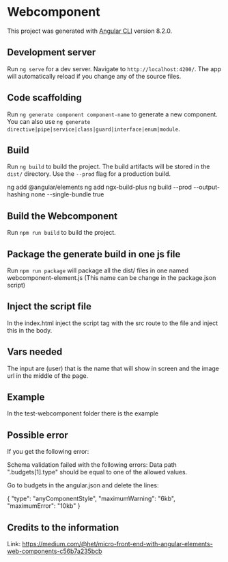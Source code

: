 # Webcomponent

This project was generated with [Angular CLI](https://github.com/angular/angular-cli) version 8.2.0.

## Development server

Run `ng serve` for a dev server. Navigate to `http://localhost:4200/`. The app will automatically reload if you change any of the source files.

## Code scaffolding

Run `ng generate component component-name` to generate a new component. You can also use `ng generate directive|pipe|service|class|guard|interface|enum|module`.

## Build

Run `ng build` to build the project. The build artifacts will be stored in the `dist/` directory. Use the `--prod` flag for a production build.

ng add @angular/elements
ng add ngx-build-plus
ng build --prod --output-hashing none --single-bundle true

## Build the Webcomponent

Run `npm run build` to build the project.

## Package the generate build in one js file

Run `npm run package` will package all the dist/ files in one named webcomponent-element.js (This name can be change in the package.json script)

## Inject the script file

In the index.html inject the script tag with the src route to the file and inject this in the body.

<script src="https://cdnjs.cloudflare.com/ajax/libs/babel-polyfill/7.4.4/polyfill.js"></script>
<script src="https://cdnjs.cloudflare.com/ajax/libs/webcomponentsjs/2.2.10/webcomponents-bundle.js"></script>
<script src="https://cdnjs.cloudflare.com/ajax/libs/zone.js/0.9.1/zone.min.js"></script>
<script src="https://cdnjs.cloudflare.com/ajax/libs/webcomponentsjs/2.2.10/custom-elements-es5-adapter.js"></script>

## Vars needed

The input are (user) that is the name that will show in screen and the image url in the middle of the page.

## Example

In the test-webcomponent folder there is the example

## Possible error

If you get the following error:

Schema validation failed with the following errors:
Data path ".budgets[1].type" should be equal to one of the allowed values.

Go to budgets in the angular.json and delete the lines:

{
"type": "anyComponentStyle",
"maximumWarning": "6kb",
"maximumError": "10kb"
}

## Credits to the information

Link: https://medium.com/@het/micro-front-end-with-angular-elements-web-components-c56b7a235bcb
